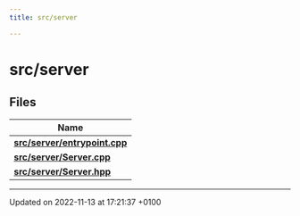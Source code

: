 ```yaml
---
title: src/server

---
```


# src/server



## Files

| Name           |
| -------------- |
| **[src/server/entrypoint.cpp](Files/server_2entrypoint_8cpp.md#file-entrypoint.cpp)**  |
| **[src/server/Server.cpp](Files/_server_8cpp.md#file-server.cpp)**  |
| **[src/server/Server.hpp](Files/_server_8hpp.md#file-server.hpp)**  |






-------------------------------

Updated on 2022-11-13 at 17:21:37 +0100
